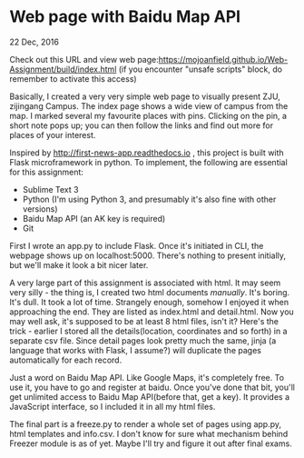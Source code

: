 # Web page with Baidu Map API
22 Dec, 2016

Check out this URL and view web page:https://mojoanfield.github.io/Web-Assignment/build/index.html
(if you encounter "unsafe scripts" block, do remember to activate this access)

Basically, I created a very very simple web page to visually present ZJU, zijingang Campus. The index page shows a wide view of campus from the map. I marked several my favourite places with pins. Clicking on the pin, a short note pops up; you can then follow the links and find out more for places of your interest.

Inspired by http://first-news-app.readthedocs.io , this project is built with Flask microframework in python. To implement, the following are essential for this assignment:

* Sublime Text 3
* Python (I'm using Python 3, and presumably it's also fine with other versions)
* Baidu Map API (an AK key is required)
* Git

First I wrote an app.py to include Flask. Once it's initiated in CLI, the webpage shows up on localhost:5000. There's nothing to present initially, but we'll make it look a bit nicer later.

A very large part of this assignment is associated with html. It may seem very silly - the thing is, I created two html documents *manually*. It's boring. It's dull. It took a lot of time. Strangely enough, somehow I enjoyed it when approaching the end. They are listed as index.html and detail.html. Now you may well ask, it's supposed to be at least 8 html files, isn't it? Here's the trick - earlier I stored all the details(location, coordinates and so forth) in a separate csv file. Since detail pages look pretty much the same, jinja (a language that works with Flask, I assume?) will duplicate the pages automatically for each record.

Just a word on Baidu Map API. Like Google Maps, it's completely free. To use it, you have to go and register at baidu. Once you've done that bit, you'll get unlimited access to Baidu Map API(before that, get a key). It provides a JavaScript interface, so I included it in all my html files.

The final part is a freeze.py to render a whole set of pages using app.py, html templates and info.csv. I don't know for sure what mechanism behind Freezer module is as of yet. Maybe I'll try and figure it out after final exams.


